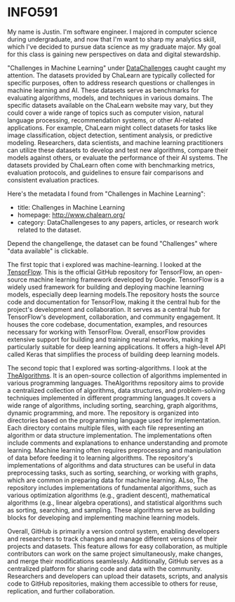 # INFO591
My name is Justin. I'm software engineer. I majored in computer science during undergraduate, and now that I'm want to sharp my analytics skill, which I've decided to pursue data science as my graduate major. My goal for this class is gaining new perspectives on data and digital stewardship.

"Challenges in Machine Learning" under [DataChallenges](http://www.chalearn.org) caught caught my attention. The datasets provided by ChaLearn are typically collected for specific purposes, often to address research questions or challenges in machine learning and AI. These datasets serve as benchmarks for evaluating algorithms, models, and techniques in various domains. The specific datasets available on the ChaLearn website may vary, but they could cover a wide range of topics such as computer vision, natural language processing, recommendation systems, or other AI-related applications. For example, ChaLearn might collect datasets for tasks like image classification, object detection, sentiment analysis, or predictive modeling. Researchers, data scientists, and machine learning practitioners can utilize these datasets to develop and test new algorithms, compare their models against others, or evaluate the performance of their AI systems. The datasets provided by ChaLearn often come with benchmarking metrics, evaluation protocols, and guidelines to ensure fair comparisons and consistent evaluation practices.

Here's the metadata I found from "Challenges in Machine Learning":
* title: Challenges in Machine Learning
* homepage: http://www.chalearn.org/
* category: DataChallengeses to any papers, articles, or research work related to the dataset.

Depend the changellenge, the dataset can be found "Challenges" where "data available" is clickable.

The first topic that i explored was machine-learning. I looked at the [TensorFlow](https://github.com/tensorflow/tensorflow). This is the official GitHub repository for TensorFlow, an open-source machine learning framework developed by Google. TensorFlow is a widely used framework for building and deploying machine learning models, especially deep learning models.The repository hosts the source code and documentation for TensorFlow, making it the central hub for the project's development and collaboration. It serves as a central hub for TensorFlow's development, collaboration, and community engagement. It houses the core codebase, documentation, examples, and resources necessary for working with TensorFlow. Overall, ensorFlow provides extensive support for building and training neural networks, making it particularly suitable for deep learning applications. It offers a high-level API called Keras that simplifies the process of building deep learning models.

The second topic that I explored was sorting-algorithms. I look at the [TheAlgorithms](https://github.com/TheAlgorithms). It is an open-source collection of algorithms implemented in various programming languages. TheAlgorithms repository aims to provide a centralized collection of algorithms, data structures, and problem-solving techniques implemented in different programming languages.It covers a wide range of algorithms, including sorting, searching, graph algorithms, dynamic programming, and more. The repository is organized into directories based on the programming language used for implementation. Each directory contains multiple files, with each file representing an algorithm or data structure implementation. The implementations often include comments and explanations to enhance understanding and promote learning. Machine learning often requires preprocessing and manipulation of data before feeding it to learning algorithms. The repository's implementations of algorithms and data structures can be useful in data preprocessing tasks, such as sorting, searching, or working with graphs, which are common in preparing data for machine learning. ALso, The repository includes implementations of fundamental algorithms, such as various optimization algorithms (e.g., gradient descent), mathematical algorithms (e.g., linear algebra operations), and statistical algorithms such as sorting, searching, and sampling. These algorithms serve as building blocks for developing and implementing machine learning models.

Overall, GitHub is primarily a version control system, enabling developers and researchers to track changes and manage different versions of their projects and datasets. This feature allows for easy collaboration, as multiple contributors can work on the same project simultaneously, make changes, and merge their modifications seamlessly. Additionally, GitHub serves as a centralized platform for sharing code and data with the community. Researchers and developers can upload their datasets, scripts, and analysis code to GitHub repositories, making them accessible to others for reuse, replication, and further collaboration.
